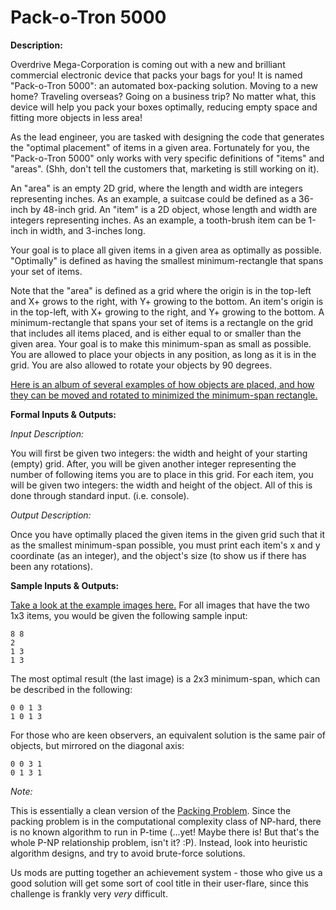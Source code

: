 # Pack-o-Tron 5000
<div class="md"><p><strong>Description:</strong></p>
<p>Overdrive Mega-Corporation is coming out with a new and brilliant commercial electronic device that packs your bags for you! It is named "Pack-o-Tron 5000": an automated box-packing solution. Moving to a new home? Traveling overseas? Going on a business trip? No matter what, this device will help you pack your boxes optimally, reducing empty space and fitting more objects in less area!</p>
<p>As the lead engineer, you are tasked with designing the code that generates the "optimal placement" of items in a given area. Fortunately for you, the "Pack-o-Tron 5000" only works with very specific definitions of "items" and "areas". (Shh, don't tell the customers that, marketing is still working on it).</p>
<p>An "area" is an empty 2D grid, where the length and width are integers representing inches. As an example, a suitcase could be defined as a 36-inch by 48-inch grid. An "item" is a 2D object, whose length and width are integers representing inches. As an example, a tooth-brush item can be 1-inch in width, and 3-inches long.</p>
<p>Your goal is to place all given items in a given area as optimally as possible. "Optimally" is defined as having the smallest minimum-rectangle that spans your set of items.</p>
<p>Note that the "area" is defined as a grid where the origin is in the top-left and X+ grows to the right, with Y+ growing to the bottom. An item's origin is in the top-left, with X+ growing to the right, and Y+ growing to the bottom. A minimum-rectangle that spans your set of items is a rectangle on the grid that includes all items placed, and is either equal to or smaller than the given area. Your goal is to make this minimum-span as small as possible. You are allowed to place your objects in any position, as long as it is in the grid. You are also allowed to rotate your objects by 90 degrees.</p>
<p><a href="http://imgur.com/a/M3MNk">Here is an album of several examples of how objects are placed, and how they can be moved and rotated to minimized the minimum-span rectangle.</a></p>
<p><strong>Formal Inputs &amp; Outputs:</strong></p>
<p><em>Input Description:</em></p>
<p>You will first be given two integers: the width and height of your starting (empty) grid. After, you will be given another integer representing the number of following items you are to place in this grid. For each item, you will be given two integers: the width and height of the object. All of this is done through standard input. (i.e. console).</p>
<p><em>Output Description:</em></p>
<p>Once you have optimally placed the given items in the given grid such that it as the smallest minimum-span possible, you must print each item's x and y coordinate (as an integer), and the object's size (to show us if there has been any rotations).</p>
<p><strong>Sample Inputs &amp; Outputs:</strong></p>
<p><a href="http://imgur.com/a/M3MNk">Take a look at the example images here.</a> For all images that have the two 1x3 items, you would be given the following sample input:</p>
<pre><code>8 8
2
1 3
1 3
</code></pre>
<p>The most optimal result (the last image) is a 2x3 minimum-span, which can be described in the following:</p>
<pre><code>0 0 1 3
1 0 1 3
</code></pre>
<p>For those who are keen observers, an equivalent solution is the same pair of objects, but mirrored on the diagonal axis:</p>
<pre><code>0 0 3 1
0 1 3 1
</code></pre>
<p><em>Note:</em></p>
<p>This is essentially a clean version of the <a href="http://en.wikipedia.org/wiki/Packing_problem">Packing Problem</a>. Since the packing problem is in the computational complexity class of NP-hard, there is no known algorithm to run in P-time (...yet! Maybe there is! But that's the whole P-NP relationship problem, isn't it? :P). Instead, look into heuristic algorithm designs, and try to avoid brute-force solutions.</p>
<p>Us mods are putting together an achievement system - those who give us a good solution will get some sort of cool title in their user-flare, since this challenge is frankly very <em>very</em> difficult.</p>
</div>
